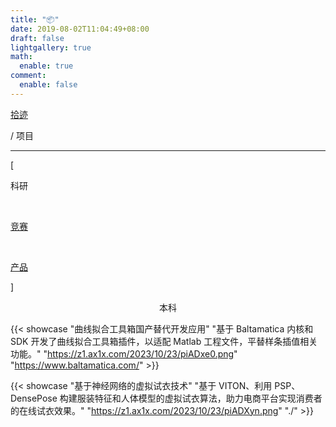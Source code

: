 ```yaml
---
title: "📦"
date: 2019-08-02T11:04:49+08:00
draft: false
lightgallery: true
math:
  enable: true
comment:
  enable: false
---
```


<div class="nav-tab">
  <a href="../../cages"><p class="not">拾迹</p></a>
  <p class="now">/&nbsp;项目</p>
</div>

---

<div class="nav-tab">
  <p class="bord">[</p>
  <p class="now">科研</p>&nbsp;
  <a href="../project-contest"><p class="not">竞赛</p></a>&nbsp;
  <a href="../project-product"><p class="not">产品</p></a>
  <p class="bord">]</p>
</div>

<center><p class="tabtag">本科</p></center>

{{< showcase "曲线拟合工具箱国产替代开发应用" "基于 Baltamatica 内核和 SDK 开发了曲线拟合工具箱插件，以适配 Matlab 工程文件，平替样条插值相关功能。" "https://z1.ax1x.com/2023/10/23/piADxe0.png" "https://www.baltamatica.com/" >}}

{{< showcase "基于神经网络的虚拟试衣技术" "基于 VITON、利用 PSP、DensePose 构建服装特征和人体模型的虚拟试衣算法，助力电商平台实现消费者的在线试衣效果。" "https://z1.ax1x.com/2023/10/23/piADXyn.png" "./" >}}